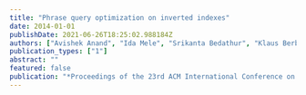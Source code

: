 ```yaml
---
title: "Phrase query optimization on inverted indexes"
date: 2014-01-01
publishDate: 2021-06-26T18:25:02.988184Z
authors: ["Avishek Anand", "Ida Mele", "Srikanta Bedathur", "Klaus Berberich"]
publication_types: ["1"]
abstract: ""
featured: false
publication: "*Proceedings of the 23rd ACM International Conference on Conference on Information and Knowledge Management*"
---
```


